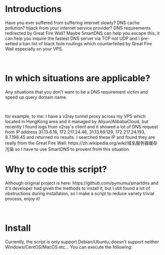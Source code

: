 # Introductions
<p>Have you ever suffered from suffering internet slowly? DNS cache pollution? hijack from your internet service provider? DNS requirements redirected by Great Fire Wall? Maybe SmartDNS can help you escape this, it can help you inquire the fastest DNS server via TCP not UDP and I pre-setted a ban list of black hole routings which counterfeited by Great Fire Wall especially on your VPS.</p>
<br />

# In which situations are applicable?
<p>Any situations that you don't want to be a DNS requirement victim and speed up query domain name.</p>
<br />
<p>for example, to me: I have a v2ray tunnel proxy across my VPS which located in HongKong area and it managed by Aliyun/AlibabaCloud, but recently I found logs from v2ray's client and it showed a lot of DNS request from IP address 31.13.6.16, 172.217.24.46, 31.13.69.129, 172.217.24.193, 8.7.198.45 and returned no results. I searched these IP and found they are really from the Great Fire Wall: https://zh.wikipedia.org/wiki/域名服务器缓存污染  so I have to use SmartDNS to provent from this situation.</p>

# Why to code this script?
<p>Although original project is here: https://github.com/pymumu/smartdns and it's developer had given the methods to install it, but I still found a lot of obstructions during installation, so I make a script to reduce variety trivial process, enjoy it!</p>
<br />

# Install
<p>Currently, the script is only support Debian/Ubuntu, doesn't support neither Windows/CentOS/MacOS etc... You can execute the following:</p>
